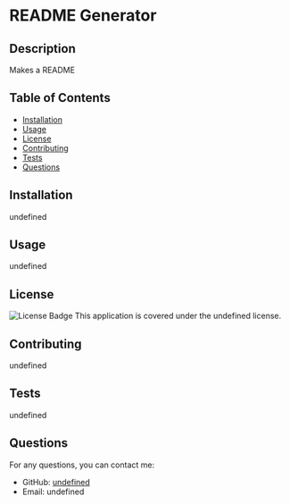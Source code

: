 
# README Generator

## Description
Makes a README

## Table of Contents
- [Installation](#installation)
- [Usage](#usage)
- [License](#license)
- [Contributing](#contributing)
- [Tests](#tests)
- [Questions](#questions)

## Installation
undefined

## Usage
undefined

## License
![License Badge](https://img.shields.io/badge/license-undefined-brightgreen)
This application is covered under the undefined license.

## Contributing
undefined

## Tests
undefined

## Questions
For any questions, you can contact me:
- GitHub: [undefined](https://github.com/undefined)
- Email: undefined
